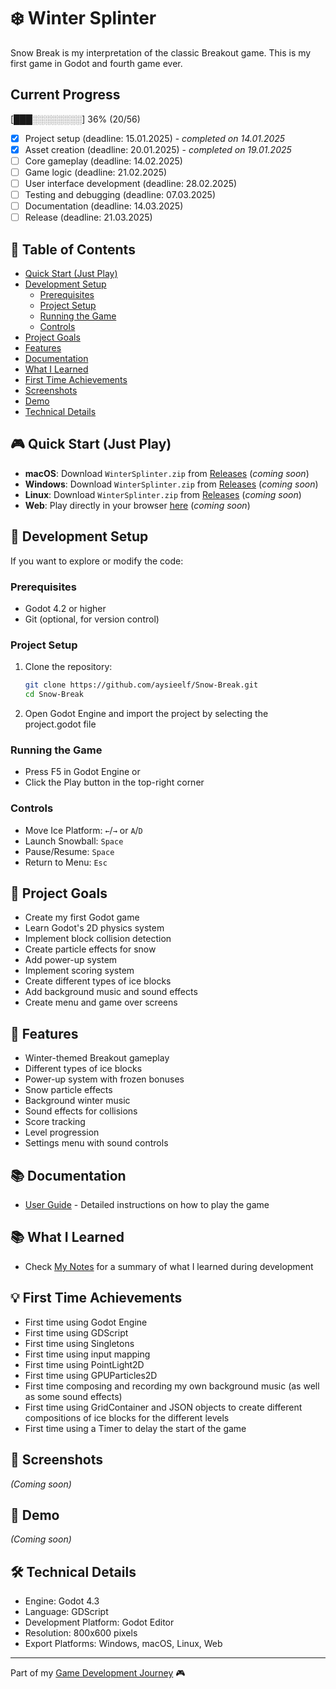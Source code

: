 # ❄️ Winter Splinter

Snow Break is my interpretation of the classic Breakout game. This is my first game in Godot and fourth game ever.

## Current Progress
[███░░░░░░░░] 36% (20/56)

- [x] Project setup (deadline: 15.01.2025) - _completed on 14.01.2025_
- [x] Asset creation (deadline: 20.01.2025) - _completed on 19.01.2025_
- [ ] Core gameplay (deadline: 14.02.2025)
- [ ] Game logic (deadline: 21.02.2025)
- [ ] User interface development (deadline: 28.02.2025)
- [ ] Testing and debugging (deadline: 07.03.2025)
- [ ] Documentation (deadline: 14.03.2025)
- [ ] Release (deadline: 21.03.2025)

## 📑 Table of Contents
- [Quick Start (Just Play)](#-quick-start-just-play)
- [Development Setup](#-development-setup)
  - [Prerequisites](#prerequisites)
  - [Project Setup](#project-setup)
  - [Running the Game](#running-the-game)
  - [Controls](#controls)
- [Project Goals](#-project-goals)
- [Features](#-features)
- [Documentation](#-documentation)
- [What I Learned](#-what-i-learned)
- [First Time Achievements](#-first-time-achievements)
- [Screenshots](#-screenshots)
- [Demo](#-demo)
- [Technical Details](#-technical-details)

## 🎮 Quick Start (Just Play)
- **macOS**: Download `WinterSplinter.zip` from [Releases]() (_coming soon_)
- **Windows**: Download `WinterSplinter.zip` from [Releases]() (_coming soon_)
- **Linux**: Download `WinterSplinter.zip` from [Releases]() (_coming soon_)
- **Web**: Play directly in your browser [here]() (_coming soon_)

## 🚀 Development Setup
If you want to explore or modify the code:

### Prerequisites
- Godot 4.2 or higher
- Git (optional, for version control)

### Project Setup
1. Clone the repository:
   ```bash
   git clone https://github.com/aysieelf/Snow-Break.git
   cd Snow-Break
   ```

2. Open Godot Engine and import the project by selecting the project.godot file

### Running the Game
- Press F5 in Godot Engine or
- Click the Play button in the top-right corner

### Controls
- Move Ice Platform: `←`/`→` or `A`/`D`
- Launch Snowball: `Space`
- Pause/Resume: `Space`
- Return to Menu: `Esc`

## 🎯 Project Goals
- Create my first Godot game
- Learn Godot's 2D physics system
- Implement block collision detection
- Create particle effects for snow
- Add power-up system
- Implement scoring system
- Create different types of ice blocks
- Add background music and sound effects
- Create menu and game over screens

## 🚀 Features
- Winter-themed Breakout gameplay
- Different types of ice blocks
- Power-up system with frozen bonuses
- Snow particle effects
- Background winter music
- Sound effects for collisions
- Score tracking
- Level progression
- Settings menu with sound controls

## 📚 Documentation
- [User Guide](docs/user-guide.md) - Detailed instructions on how to play the game

## 📚 What I Learned
- Check [My Notes](MyNotes.md) for a summary of what I learned during development

## 💡 First Time Achievements
- First time using Godot Engine
- First time using GDScript
- First time using Singletons
- First time using input mapping
- First time using PointLight2D
- First time using GPUParticles2D
- First time composing and recording my own background music (as well as some sound effects)
- First time using GridContainer and JSON objects to create different compositions of ice blocks for the different levels
- First time using a Timer to delay the start of the game

## 📸 Screenshots
_(Coming soon)_

## 🎥 Demo
_(Coming soon)_

## 🛠️ Technical Details
- Engine: Godot 4.3
- Language: GDScript
- Development Platform: Godot Editor
- Resolution: 800x600 pixels
- Export Platforms: Windows, macOS, Linux, Web

---
Part of my [Game Development Journey](https://github.com/aysieelf/Game-Dev-Journey) 🎮
